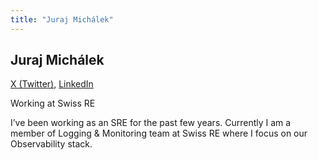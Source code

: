 ```yaml
---
title: "Juraj Michálek"
---
```


## Juraj Michálek
[X (Twitter)](https://x.com/MichalekJuraj), 
[LinkedIn](https://www.linkedin.com/in/jurajmichalek/)

Working at Swiss RE

I’ve been working as an SRE for the past few years. Currently I am a member of Logging & Monitoring team at Swiss RE where I focus on our Observability stack.
